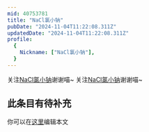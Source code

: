 ```yaml
---
mid: 40753781
title: "NaCl氯小钠"
pubDate: "2024-11-04T11:22:08.311Z"
updatedDate: "2024-11-04T11:22:08.311Z"
profile:
  {
    Nickname: ["NaCl氯小钠"],
  }
---
```


关注[NaCl氯小钠](https://space.bilibili.com/40753781)谢谢喵~ 关注[NaCl氯小钠](https://space.bilibili.com/40753781)谢谢喵~

## 此条目有待补充
你可以在[这里](https://github.com/Yuhanawa/VTuber.ICU-Content/edit/master/v/NaCl氯小钠/index.md)编辑本文
